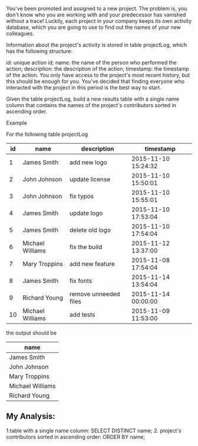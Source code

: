 You've been promoted and assigned to a new project. The problem is, you don't know who you are working with and your predecessor has vanished without a trace! Luckily, each project in your company keeps its own activity database, which you are going to use to find out the names of your new colleagues.

Information about the project's activity is stored in table projectLog, which has the following structure:

id: unique action id;
name: the name of the person who performed the action;
description: the description of the action;
timestamp: the timestamp of the action.
You only have access to the project's most recent history, but this should be enough for you. You've decided that finding everyone who interacted with the project in this period is the best way to start.

Given the table projectLog, build a new results table with a single name column that contains the names of the project's contributors sorted in ascending order.

Example

For the following table projectLog

| id | name             | description           | timestamp             |
|----|------------------|-----------------------|-----------------------|
| 1  | James Smith      | add new logo          | 2015\-11\-10 15:24:32 |
| 2  | John Johnson     | update license        | 2015\-11\-10 15:50:01 |
| 3  | John Johnson     | fix typos             | 2015\-11\-10 15:55:01 |
| 4  | James Smith      | update logo           | 2015\-11\-10 17:53:04 |
| 5  | James Smith      | delete old logo       | 2015\-11\-10 17:54:04 |
| 6  | Michael Williams | fix the build         | 2015\-11\-12 13:37:00 |
| 7  | Mary Troppins    | add new feature       | 2015\-11\-08 17:54:04 |
| 8  | James Smith      | fix fonts             | 2015\-11\-14 13:54:04 |
| 9  | Richard Young    | remove unneeded files | 2015\-11\-14 00:00:00 |
| 10 | Michael Williams | add tests             | 2015\-11\-09 11:53:00 |

the output should be

| name             |
|------------------|
| James Smith      |
| John Johnson     |
| Mary Troppins    |
| Michael Williams |
| Richard Young    |

## My Analysis:
 1.table with a single name column: SELECT DISTINCT name;
 2. project's contributors sorted in ascending order: ORDER BY name;

